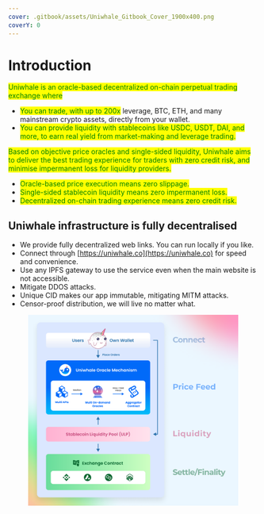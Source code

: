 ```yaml
---
cover: .gitbook/assets/Uniwhale_Gitbook_Cover_1900x400.png
coverY: 0
---
```


# Introduction

<mark style="color:green;">Uniwhale is an oracle-based decentralized on-chain perpetual trading exchange where</mark>&#x20;

* <mark style="color:green;">You can trade, with up to 200x</mark> leverage, BTC, ETH, and many mainstream crypto assets, directly from your wallet.
* <mark style="color:green;">You can provide liquidity with stablecoins like USDC, USDT, DAI, and more, to earn real yield from market-making and leverage trading.</mark>

<mark style="color:green;">Based on objective price oracles and single-sided liquidity, Uniwhale aims to deliver the best trading experience for traders with zero credit risk, and minimise impermanent loss for liquidity providers.</mark>

* <mark style="color:green;">Oracle-based price execution means zero slippage.</mark>
* <mark style="color:green;">Single-sided stablecoin liquidity means zero impermanent loss.</mark>
* <mark style="color:green;">Decentralized on-chain trading experience means zero credit risk.</mark>

## Uniwhale infrastructure is fully decentralised

* We provide fully decentralized web links. You can run locally if you like.
* Connect through [https://uniwhale.co](https://uniwhale.co) for speed and convenience.
* Use any IPFS gateway to use the service even when the main website is not accessible.
* Mitigate DDOS attacks.
* Unique CID makes our app immutable, mitigating MITM attacks.
* Censor-proof distribution, we will live no matter what.

<figure><img src=".gitbook/assets/uniwhale_system_intro_chart (1).png" alt=""><figcaption></figcaption></figure>

###
